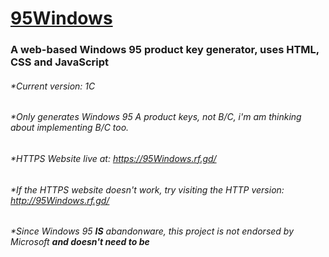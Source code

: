 # [95Windows](https://95Windows.rf.gd/)
### A web-based Windows 95 product key generator, uses HTML, CSS and JavaScript
###### *Current version: 1C
###### *Only generates Windows 95 A product keys, not B/C, i'm am thinking about implementing B/C too.
###### *HTTPS Website live at: https://95Windows.rf.gd/
###### *If the HTTPS website doesn't work, try visiting the HTTP version: http://95Windows.rf.gd/
###### *Since Windows 95 ****IS**** abandonware, this project is not endorsed by Microsoft **and doesn't need to be**
